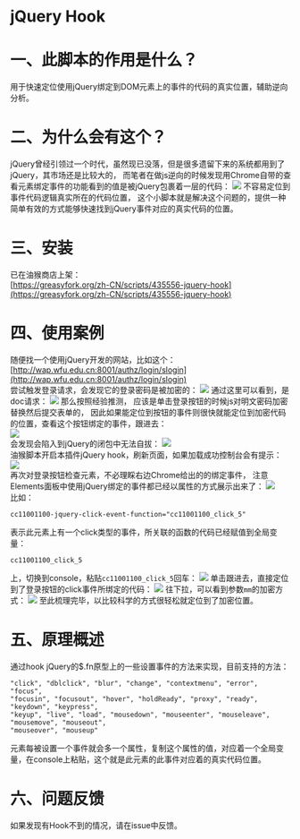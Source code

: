 # jQuery Hook

# 一、此脚本的作用是什么？

用于快速定位使用jQuery绑定到DOM元素上的事件的代码的真实位置，辅助逆向分析。

# 二、为什么会有这个？

jQuery曾经引领过一个时代，虽然现已没落，但是很多遗留下来的系统都用到了jQuery，其市场还是比较大的， 而笔者在做js逆向的时候发现用Chrome自带的查看元素绑定事件的功能看到的值是被jQuery包裹着一层的代码：
![](markdown-images/README_images/160b9e7a.png)
不容易定位到事件代码逻辑真实所在的代码位置， 这个小脚本就是解决这个问题的，提供一种简单有效的方式能够快速找到jQuery事件对应的真实代码的位置。

# 三、安装
已在油猴商店上架：  
[https://greasyfork.org/zh-CN/scripts/435556-jquery-hook](https://greasyfork.org/zh-CN/scripts/435556-jquery-hook)

# 四、使用案例
随便找一个使用jQuery开发的网站，比如这个：  
[http://wap.wfu.edu.cn:8001/authz/login/slogin](http://wap.wfu.edu.cn:8001/authz/login/slogin)  
尝试触发登录请求，会发现它的登录密码是被加密的：
![](markdown-images/README_images/69f2a236.png)
通过这里可以看到，是doc请求：
![](markdown-images/README_images/d4bf6528.png)
那么按照经验推测， 应该是单击登录按钮的时候js对明文密码加密替换然后提交表单的，
因此如果能定位到按钮的事件则很快就能定位到加密代码的位置，查看这个按钮绑定的事件，跟进去：  
![](markdown-images/README_images/160b9e7a.png)  
会发现会陷入到jQuery的闭包中无法自拔：
![](markdown-images/README_images/bb826340.png)  
油猴脚本开启本插件jQuery hook，刷新页面，如果加载成功控制台会有提示：  
![](markdown-images/README_images/90f8932a.png)  
再次对登录按钮检查元素，不必理睬右边Chrome给出的的绑定事件， 注意Elements面板中使用jQuery绑定的事件都已经以属性的方式展示出来了：
![](markdown-images/README_images/a39e269d.png)  
比如：
```text
cc11001100-jquery-click-event-function="cc11001100_click_5"
```
表示此元素上有一个click类型的事件，所关联的函数的代码已经赋值到全局变量：
```text
cc11001100_click_5
```
上，切换到console，粘贴`cc11001100_click_5`回车：
![](markdown-images/README_images/f12e305d.png)
单击跟进去，直接定位到了登录按钮的click事件所绑定的代码：
![](markdown-images/README_images/3409d649.png)
往下拉，可以看到参数`mm`的加密方式：
![](markdown-images/README_images/0e8288d7.png)
至此梳理完毕，以比较科学的方式很轻松就定位到了加密位置。

# 五、原理概述
通过hook jQuery的$.fn原型上的一些设置事件的方法来实现，目前支持的方法：

```text
"click", "dblclick", "blur", "change", "contextmenu", "error", "focus",
"focusin", "focusout", "hover", "holdReady", "proxy", "ready", "keydown", "keypress",
"keyup", "live", "load", "mousedown", "mouseenter", "mouseleave", "mousemove", "mouseout",
"mouseover", "mouseup"
```

元素每被设置一个事件就会多一个属性，复制这个属性的值，对应着一个全局变量，在console上粘贴，这个就是此元素的此事件对应着的真实代码位置。

# 六、问题反馈

如果发现有Hook不到的情况，请在issue中反馈。


